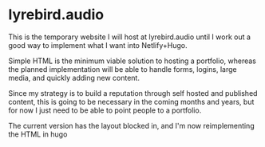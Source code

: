 # lyrebird.audio
This is the temporary website I will host at lyrebird.audio until I work out a good way to implement what I want into Netlify+Hugo.

Simple HTML is the minimum viable solution to hosting a portfolio, whereas the planned implementation will be able to handle forms, logins, large media, and quickly adding new content. 

Since my strategy is to build a reputation through self hosted and published content, this is going to be necessary in the coming months and years, but for now I just need to be able to point people to a portfolio.

The current version has the layout blocked in, and I'm now reimplementing the HTML in hugo
